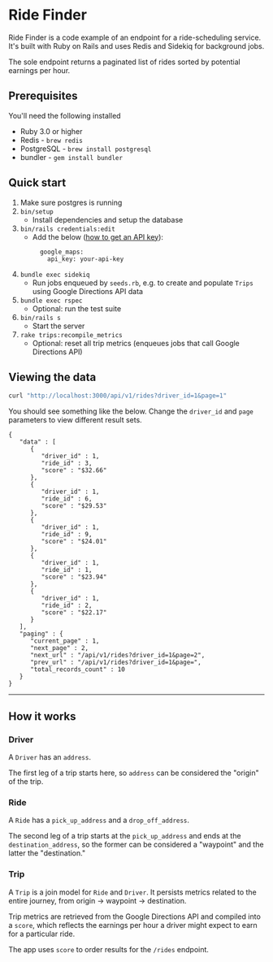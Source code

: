 # Ride Finder

Ride Finder is a code example of an endpoint for a ride-scheduling service. It's
built with Ruby on Rails and uses Redis and Sidekiq for background jobs.

The sole endpoint returns a paginated list of rides sorted by potential earnings per hour.

## Prerequisites

You'll need the following installed

- Ruby 3.0 or higher
- Redis - `brew redis`
- PostgreSQL - `brew install postgresql`
- bundler - `gem install bundler`

## Quick start

1. Make sure postgres is running
1. `bin/setup`
   - Install dependencies and setup the database
1. `bin/rails credentials:edit`
   - Add the below ([how to get an API key](https://developers.google.com/maps/documentation/directions/start#create-project)):
     ```
       google_maps:
         api_key: your-api-key
     ```
1. `bundle exec sidekiq`
   - Run jobs enqueued by `seeds.rb`, e.g. to create and populate `Trips` using Google Directions API data
1. `bundle exec rspec`
   - Optional: run the test suite
1. `bin/rails s`
   - Start the server
1. `rake trips:recompile_metrics`
   - Optional: reset all trip metrics (enqueues jobs that call Google Directions API)

## Viewing the data

```bash
curl "http://localhost:3000/api/v1/rides?driver_id=1&page=1"

```

You should see something like the below. Change the `driver_id` and `page` parameters to view different result sets.

```
{
   "data" : [
      {
         "driver_id" : 1,
         "ride_id" : 3,
         "score" : "$32.66"
      },
      {
         "driver_id" : 1,
         "ride_id" : 6,
         "score" : "$29.53"
      },
      {
         "driver_id" : 1,
         "ride_id" : 9,
         "score" : "$24.01"
      },
      {
         "driver_id" : 1,
         "ride_id" : 1,
         "score" : "$23.94"
      },
      {
         "driver_id" : 1,
         "ride_id" : 2,
         "score" : "$22.17"
      }
   ],
   "paging" : {
      "current_page" : 1,
      "next_page" : 2,
      "next_url" : "/api/v1/rides?driver_id=1&page=2",
      "prev_url" : "/api/v1/rides?driver_id=1&page=",
      "total_records_count" : 10
   }
}
```

---

## How it works

### Driver

A `Driver` has an `address`.

The first leg of a trip starts here, so `address` can be considered the "origin" of the trip.

### Ride

A `Ride` has a `pick_up_address` and a `drop_off_address`.

The second leg of a trip starts at the `pick_up_address` and ends at the `destination_address`, so the former can be considered a "waypoint" and the latter the "destination."

### Trip

A `Trip` is a join model for `Ride` and `Driver`. It persists metrics related to the entire journey, from origin -> waypoint -> destination.

Trip metrics are retrieved from the Google Directions API and compiled into a `score`, which reflects the earnings per hour a driver might expect to earn for a particular ride.

The app uses `score` to order results for the `/rides` endpoint.
